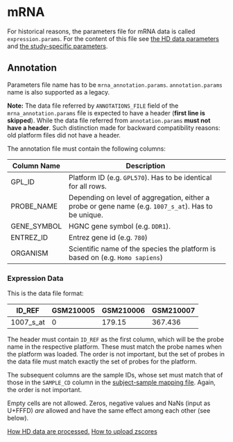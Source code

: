 mRNA
==================

For historical reasons, the parameters file for mRNA data is called
`expression.params`.
For the content of this file see [the HD data parameters](hd-params.md) and [the study-specific parameters](study-params.md).

Annotation
----------

Parameters file name has to be `mrna_annotation.params`.
`annotation.params` name is also supported as a legacy.

**Note:** The data file referred by `ANNOTATIONS_FILE` field  of the `mrna_annotation.params` file is expected to have a header (**first line is skipped**).
While the data file referred from `annotation.params` **must not have a header**.
Such distinction made for backward compatibility reasons: old platform files did not have a header.

The annotation file must contain the following columns:

|   Column Name   |            Description             |
|-----------------|------------------------------------|
| GPL_ID          | Platform ID (e.g. `GPL570`). Has to be identical for all rows.       |
| PROBE_NAME      | Depending on level of aggregation, either a probe or gene name (e.g. `1007_s_at`). Has to be unique.      |
| GENE_SYMBOL     | HGNC gene symbol (e.g. `DDR1`).            |
| ENTREZ_ID       | Entrez gene id (e.g. `780`)        |
| ORGANISM        | Scientific name of the species the platform is based on (e.g. `Homo sapiens`) |


### Expression Data

This is the data file format:

| ID_REF      | GSM210005   | GSM210006   | GSM210007   |
|-------------|-------------|-------------|-------------|
| 1007\_s\_at | 0           | 179.15      |367.436      |

The header must contain `ID_REF` as the first column, which will be the probe
name in the respective platform. These must match the probe names when the
platform was loaded. The order is not important, but the set of probes in the
data file must match exactly the set of probes for the platform.

The subsequent columns are the sample IDs, whose set must match that of those in
the `SAMPLE_CD` column in the [subject-sample mapping file](subject-sample-mapping.md). Again, the order is not important.

Empty cells are not allowed. Zeros, negative values and NaNs (input as U+FFFD)
*are* allowed and have the same effect among each other (see below).

[How HD data are processed.](../hd-data-processing-details.md)
[How to upload zscores](../zscore-upload.md)

  [1]: https://jira.thehyve.nl/browse/JE-52

<!-- vim: tw=80 et ft=markdown spell:
-->
